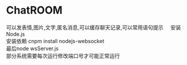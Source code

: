 # ChatROOM
可以发表情,图片,文字,匿名消息,可以缓存聊天记录,可以常用语句提示    
安装Node.js    
安装依赖 cnpm install nodejs-websocket    
最后node wsServer.js    
部分系统需要每次运行修改端口号才可能正常运行
